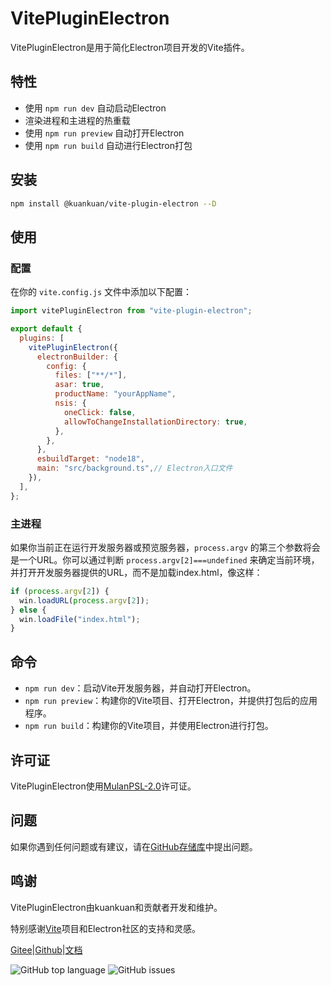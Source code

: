 
# VitePluginElectron

VitePluginElectron是用于简化Electron项目开发的Vite插件。

## 特性

- 使用 `npm run dev` 自动启动Electron
- 渲染进程和主进程的热重载
- 使用 `npm run preview` 自动打开Electron
- 使用 `npm run build` 自动进行Electron打包

## 安装

```bash
npm install @kuankuan/vite-plugin-electron --D
```

## 使用

### 配置

在你的 `vite.config.js` 文件中添加以下配置：

```javascript
import vitePluginElectron from "vite-plugin-electron";

export default {
  plugins: [
    vitePluginElectron({
      electronBuilder: {
        config: {
          files: ["**/*"],
          asar: true,
          productName: "yourAppName",
          nsis: {
            oneClick: false,
            allowToChangeInstallationDirectory: true,
          },
        },
      },
      esbuildTarget: "node18",
      main: "src/background.ts",// Electron入口文件
    }),
  ],
};
```

### 主进程

如果你当前正在运行开发服务器或预览服务器，`process.argv` 的第三个参数将会是一个URL。你可以通过判断 `process.argv[2]===undefined` 来确定当前环境，并打开开发服务器提供的URL，而不是加载index.html，像这样：

```javascript
if (process.argv[2]) {
  win.loadURL(process.argv[2]);
} else {
  win.loadFile("index.html");
}
```

## 命令

- `npm run dev`：启动Vite开发服务器，并自动打开Electron。
- `npm run preview`：构建你的Vite项目、打开Electron，并提供打包后的应用程序。
- `npm run build`：构建你的Vite项目，并使用Electron进行打包。

## 许可证

VitePluginElectron使用[MulanPSL-2.0](https://opensource.org/licenses/MulanPSL-2.0)许可证。

## 问题

如果你遇到任何问题或有建议，请在[GitHub存储库](https://github.com/kuankuan2007/vite-plugin-electron/issues)中提出问题。

## 鸣谢

VitePluginElectron由kuankuan和贡献者开发和维护。

特别感谢[Vite](https://vitejs.dev/)项目和Electron社区的支持和灵感。

[Gitee](https://gitee.com/kuankuan2007/vite-plugin-electron)|[Github](https://github.com/kuankuan2007/vite-plugin-electron)|[文档](https://kuankuan2007.gitee.io/docs/docsPage/?name=vite-plugin-electron)

![GitHub top language](https://img.shields.io/github/languages/top/kuankuan2007/vite-plugin-electron) ![GitHub issues](https://img.shields.io/github/issues/kuankuan2007/vite-plugin-electron)
